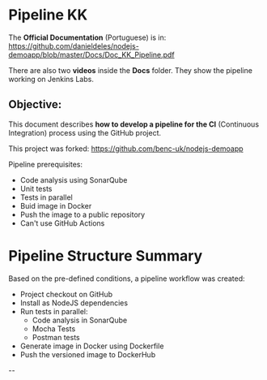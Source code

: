# Pipeline KK

The **Official Documentation** (Portuguese) is in: https://github.com/danieldeles/nodejs-demoapp/blob/master/Docs/Doc_KK_Pipeline.pdf

There are also two **videos** inside the **Docs** folder. They show the pipeline working on Jenkins Labs.

## Objective:

This document describes **how to develop a pipeline for the CI** (Continuous Integration) process using the GitHub project.

This project was forked: https://github.com/benc-uk/nodejs-demoapp

Pipeline prerequisites:

- Code analysis using SonarQube
- Unit tests
- Tests in parallel
- Buid image in Docker
- Push the image to a public repository
- Can't use GitHub Actions


# Pipeline Structure Summary

Based on the pre-defined conditions, a pipeline workflow was created:

- Project checkout on GitHub
- Install as NodeJS dependencies
- Run tests in parallel:
  - Code analysis in SonarQube
  - Mocha Tests
  - Postman tests
- Generate image in Docker using Dockerfile
- Push the versioned image to DockerHub

--
